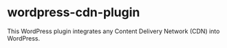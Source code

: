 # wordpress-cdn-plugin
This WordPress plugin integrates any Content Delivery Network (CDN) into WordPress.
